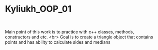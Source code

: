 # Kyliukh_OOP_01

<br/>

Main point of this work is to practice with c++ classes, methods, constructors and etc.
<br\>
Goal is to create a triangle object that contains points and has ability to calculate sides and medians

